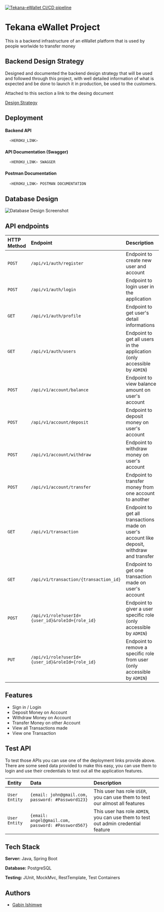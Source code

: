 [![Tekana-eWallet CI/CD pipeline](https://github.com/Gabin-ishimwe/tekana-ewallet-be/actions/workflows/maven.yml/badge.svg)](https://github.com/Gabin-ishimwe/tekana-ewallet-be/actions/workflows/maven.yml)
# Tekana eWallet Project

This is a backend infrastructure of an eWallet platform that is used by people worlwide to transfer money


## Backend Design Strategy

Designed and documented the backend design strategy that will be used and followed through this project, with well detailed information of what is expected and be done to launch it in production, be used to the customers.

Attached to this section a link to the desing document

[Design Strategy](https://docs.google.com/document/d/1gWmuQWmBuDcvbCcLbAKUUbRWPqDpPD1mLxfPxXMWPig/edit?usp=sharing)


## Deployment

#### Backend API
```bash
  <HEROKU_LINK>
```

#### API Documentation (Swagger)
```bash
  <HEROKU_LINK> SWAGGER
```

#### Postman Documentation
```bash
  <HEROKU_LINK> POSTMAN DOCUMENTATION
```


## Database Design
![Database Design Screenshot](https://via.placeholder.com/468x300?text=App+Screenshot+Here)

## API endpoints

| HTTP Method | Endpoint     | Description                |
| :-------- | :------- | :------------------------- |
| `POST` | `/api/v1/auth/register` | Endpoint to create new user and account |
| `POST` | `/api/v1/auth/login` | Endpoint to login user in the application |
| `GET` | `/api/v1/auth/profile` | Endpoint to get user's detail informations |
| `GET` | `/api/v1/auth/users` | Endpoint to get all users in the application (only accessible by `ADMIN`) |
| `POST` | `/api/v1/account/balance` | Endpoint to view balance amount on user's account |
| `POST` | `/api/v1/account/deposit` | Endpoint to deposit money on user's account |
| `POST` | `/api/v1/account/withdraw` | Endpoint to withdraw money on user's account |
| `POST` | `/api/v1/account/transfer` | Endpoint to transfer money from one account to another |
| `GET` | `/api/v1/transaction` | Endpoint to get all transactions made on user's account like deposit, withdraw and transfer |
| `GET` | `/api/v1/transaction/{transaction_id}` | Endpoint to get one transaction made on user's account |
| `POST` | `/api/v1/role?userId={user_id}&roleId={role_id}` | Endpoint to giver a user specific role (only accessible by `ADMIN`) |
| `PUT` | `/api/v1/role?userId={user_id}&roleId={role_id}` | Endpoint to remove a specific role from user (only accessible by `ADMIN`) |

## Features

- Sign in / Login
- Deposit Money on Account
- Withdraw Money on Account
- Transfer Money on other Account
- View all Transactions made
- View one Transaction


## Test API
To test those APIs you can use one of the deployment links provide above. There are some seed data provided to make this easy, you can use them to login and use their credentials to test out all the application features.

| Entity | Data     | Description                |
| :-------- | :------- | :------------------------- |
| `User Entity` | `{email: john@gmail.com, password: #Password123}` | This user has role `USER`, you can use them to test our almost all features|
| `User Entity` | `{email: angel@gmail.com, password: #Password567}` | This user has role `ADMIN`, you can use them to test out admin credential feature|

## Tech Stack

**Server:** Java, Spring Boot

**Database:** PostgreSQL

**Testing:** JUnit, MockMvc, RestTemplate, Test Containers


## Authors

- [Gabin Ishimwe](https://github.com/Gabin-ishimwe)

